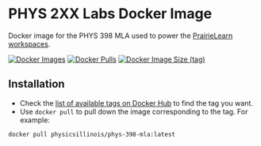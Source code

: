 # PHYS 2XX Labs Docker Image

Docker image for the PHYS 398 MLA used to power the [PrairieLearn workspaces](https://prairielearn.readthedocs.io/en/latest/workspaces/).

[![Docker Images](https://github.com/illinois-mla/phys-398-mla-image/actions/workflows/docker.yml/badge.svg?branch=main)](https://github.com/illinois-mla/phys-398-mla-image/actions/workflows/docker.yml?query=branch%3Amain)
[![Docker Pulls](https://img.shields.io/docker/pulls/physicsillinois/phys-398-mla)](https://hub.docker.com/r/physicsillinois/phys-398-mla)
[![Docker Image Size (tag)](https://img.shields.io/docker/image-size/physicsillinois/phys-398-mla/latest)](https://hub.docker.com/r/physicsillinois/phys-398-mla/tags?name=latest)

## Installation

- Check the [list of available tags on Docker Hub](https://hub.docker.com/r/physicsillinois/phys-398-mla/tags?page=1) to find the tag you want.
- Use `docker pull` to pull down the image corresponding to the tag. For example:

```
docker pull physicsillinois/phys-398-mla:latest
```

